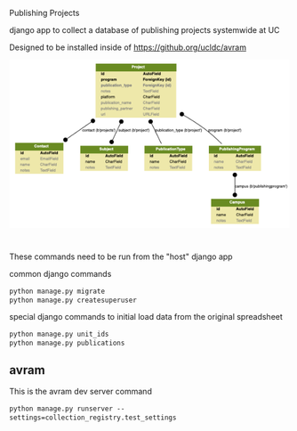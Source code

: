 Publishing Projects

django app to collect a database of publishing projects systemwide at UC

Designed to be installed inside of https://github.org/ucldc/avram

![PNG of schema](publishing_projects.png)

#
These commands need to be run from the "host" django app

common django commands
```
python manage.py migrate
python manage.py createsuperuser
```

special django commands to initial load data from the original spreadsheet
```
python manage.py unit_ids
python manage.py publications
```

## avram

This is the avram dev server command

```
python manage.py runserver --settings=collection_registry.test_settings
```
